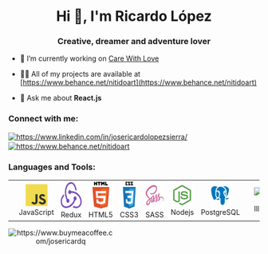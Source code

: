 <h1 align="center">Hi 👋, I'm Ricardo López</h1>
<h3 align="center">Creative, dreamer and adventure lover</h3>

- 🔭 I’m currently working on [Care With Love](https://proyecto-final-front-ashy.vercel.app/)

- 👨‍💻 All of my projects are available at [https://www.behance.net/nitidoart](https://www.behance.net/nitidoart)

- 💬 Ask me about **React.js**

<h3 align="left">Connect with me:</h3>
<p align="left">
<a href="https://www.linkedin.com/in/josericardolopezsierra/" target="blank"><img align="center" src="https://media.licdn.com/dms/image/C560BAQHaVYd13rRz3A/company-logo_200_200/0/1638831590218/linkedin_logo?e=1717027200&v=beta&t=tElGvg0Zf2cVQTfSckmi0P1Gzj7egIRUiRx886oVsF4" alt="https://www.linkedin.com/in/josericardolopezsierra/"  width="40" /></a>
<a href="https://www.behance.net/nitidoart" target="blank"><img align="center" src="https://www.adobe.com/content/dam/shared/images/product-icons/svg/behance.svg" alt="https://www.behance.net/nitidoart"  width="40" /></a>
</p>

<h3 align="left">Languages and Tools:</h3>
<table align="center">
  <tr>
    <td align="center" width="100">
      <img src="https://raw.githubusercontent.com/devicons/devicon/master/icons/react/react-original-wordmark.svg" width="50" alt="React" />
    </td>
    <td align="center" width="90">
      <img src="https://raw.githubusercontent.com/devicons/devicon/master/icons/javascript/javascript-original.svg" width="45" height="45" alt="JavaScript" />
      <br>JavaScript
    </td>
    <td align="center" width="90">
      <img src="https://raw.githubusercontent.com/devicons/devicon/master/icons/redux/redux-original.svg" alt="Redux" width="55" height="55" />
      <br>Redux
    </td>
    <td align="center" width="90">
      <img src="https://raw.githubusercontent.com/devicons/devicon/master/icons/html5/html5-original-wordmark.svg" alt="HTML5" width="55" height="55" />
      <br>HTML5
    </td>
    <td align="center" width="90">
      <img src="https://raw.githubusercontent.com/devicons/devicon/master/icons/css3/css3-original-wordmark.svg" alt="CSS3" width="55" height="55" />
      <br>CSS3
    </td>
    <td align="center" width="90">
      <img src="https://raw.githubusercontent.com/devicons/devicon/master/icons/sass/sass-original.svg" alt="SASS" width="55" height="55" />
      <br>SASS
    </td>
    <td align="center" width="90">
      <img src="./assets/js.png" width="45" height="45" alt="Nodejs" />
      <br>Nodejs
    </td>
    <td align="center" width="90">
      <img src="./assets/postgresql.svg" width="45" height="45" alt="PostgreSQL" />
      <br>PostgreSQL
    </td>
    <td align="center" width="90">
      <img src="./assets/express-w.svg" width="45" height="45" alt="ExpressJs" />
    </td>
    <td align="center" width="90">
      <img src="https://www.adobe.com/content/dam/shared/images/product-icons/svg/illustrator.svg" width="45" height="45" alt="Illustrator" />
      <br>Illustrator
    </td>
    <td align="center" width="90">
      <img src="https://www.adobe.com/content/dam/shared/images/product-icons/svg/photoshop.svg" width="45" height="45" alt="Photoshop" />
      <br>Photoshop
    </td>
    <td align="center" width="90">
      <img src="https://www.adobe.com/content/dam/shared/images/product-icons/svg/indesign.svg" width="45" height="45" alt="Photoshop" />
      <br>Indesign
    </td>
    <td align="center" width="90">
      <img src="https://www.adobe.com/content/dam/shared/images/product-icons/svg/premiere.svg" width="45" height="45" alt="Photoshop" />
      <br>PremierPro
    </td>
    <td align="center" width="90">
      <img src="https://www.vectorlogo.zone/logos/figma/figma-icon.svg" width="45" height="45" alt="Figma" />
      <br>Figma
    </td>
  </tr>
</table>



<div style="width: 100%; text-align: center;"><a href="https://www.buymeacoffee.com/https://www.buymeacoffee.com/josericardq"> <img align="left" src="https://cdn.buymeacoffee.com/buttons/v2/default-yellow.png" height="50" width="210" alt="https://www.buymeacoffee.com/josericardq" /></a></div>

